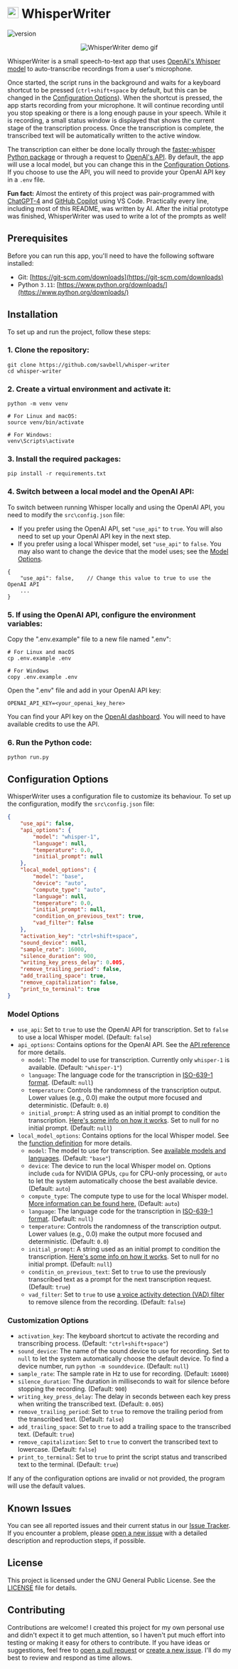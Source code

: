 # <img src="./assets/ww-logo.png" alt="WhisperWriter icon" width="25" height="25"> WhisperWriter

![version](https://img.shields.io/badge/version-1.0.0-blue)

<p align="center">
    <img src="./assets/ww-demo-image.gif" alt="WhisperWriter demo gif">
</p>

WhisperWriter is a small speech-to-text app that uses [OpenAI's Whisper model](https://openai.com/research/whisper) to auto-transcribe recordings from a user's microphone.

Once started, the script runs in the background and waits for a keyboard shortcut to be pressed (`ctrl+shift+space` by default, but this can be changed in the [Configuration Options](#configuration-options)). When the shortcut is pressed, the app starts recording from your microphone. It will continue recording until you stop speaking or there is a long enough pause in your speech. While it is recording, a small status window is displayed that shows the current stage of the transcription process. Once the transcription is complete, the transcribed text will be automatically written to the active window.

The transcription can either be done locally through the [faster-whisper Python package](https://github.com/SYSTRAN/faster-whisper/) or through a request to [OpenAI's API](https://platform.openai.com/docs/guides/speech-to-text). By default, the app will use a local model, but you can change this in the [Configuration Options](#configuration-options). If you choose to use the API, you will need to provide your OpenAI API key in a `.env` file.

**Fun fact:** Almost the entirety of this project was pair-programmed with [ChatGPT-4](https://openai.com/product/gpt-4) and [GitHub Copilot](https://github.com/features/copilot) using VS Code. Practically every line, including most of this README, was written by AI. After the initial prototype was finished, WhisperWriter was used to write a lot of the prompts as well!

## Prerequisites
Before you can run this app, you'll need to have the following software installed:

- Git: [https://git-scm.com/downloads](https://git-scm.com/downloads)
- Python `3.11`: [https://www.python.org/downloads/](https://www.python.org/downloads/)

## Installation
To set up and run the project, follow these steps:

### 1. Clone the repository:

```
git clone https://github.com/savbell/whisper-writer
cd whisper-writer
```

### 2. Create a virtual environment and activate it:

```
python -m venv venv

# For Linux and macOS:
source venv/bin/activate

# For Windows:
venv\Scripts\activate
```

### 3. Install the required packages:

```
pip install -r requirements.txt
```

### 4. Switch between a local model and the OpenAI API:
To switch between running Whisper locally and using the OpenAI API, you need to modify the `src\config.json` file:

- If you prefer using the OpenAI API, set `"use_api"` to `true`. You will also need to set up your OpenAI API key in the next step.
- If you prefer using a local Whisper model, set `"use_api"` to `false`. You may also want to change the device that the model uses; see the [Model Options](#model-options).

```
{
    "use_api": false,    // Change this value to true to use the OpenAI API
    ...
}
```

### 5. If using the OpenAI API, configure the environment variables:

Copy the ".env.example" file to a new file named ".env":
```
# For Linux and macOS
cp .env.example .env

# For Windows
copy .env.example .env
```
Open the ".env" file and add in your OpenAI API key:
```
OPENAI_API_KEY=<your_openai_key_here>
```
You can find your API key on the [OpenAI dashboard](https://platform.openai.com/api-keys). You will need to have available credits to use the API.

### 6. Run the Python code:

```
python run.py
```

## Configuration Options

WhisperWriter uses a configuration file to customize its behaviour. To set up the configuration, modify the `src\config.json` file:

```json
{
    "use_api": false,
    "api_options": {
        "model": "whisper-1",
        "language": null,
        "temperature": 0.0,
        "initial_prompt": null
    },
    "local_model_options": {
        "model": "base",
        "device": "auto",
        "compute_type": "auto",
        "language": null,
        "temperature": 0.0,
        "initial_prompt": null,
        "condition_on_previous_text": true,
        "vad_filter": false
    },
    "activation_key": "ctrl+shift+space",
    "sound_device": null,
    "sample_rate": 16000,
    "silence_duration": 900,
    "writing_key_press_delay": 0.005,
    "remove_trailing_period": false,
    "add_trailing_space": true,
    "remove_capitalization": false,
    "print_to_terminal": true
}
```
### Model Options
- `use_api`: Set to `true` to use the OpenAI API for transcription. Set to `false` to use a local Whisper model. (Default: `false`)
- `api_options`: Contains options for the OpenAI API. See the [API reference](https://platform.openai.com/docs/api-reference/audio/create?lang=python) for more details.
  - `model`: The model to use for transcription. Currently only `whisper-1` is available. (Default: `"whisper-1"`)
  - `language`: The language code for the transcription in [ISO-639-1 format](https://en.wikipedia.org/wiki/List_of_ISO_639-1_codes). (Default: `null`)
  - `temperature`: Controls the randomness of the transcription output. Lower values (e.g., 0.0) make the output more focused and deterministic. (Default: `0.0`)
  - `initial_prompt`: A string used as an initial prompt to condition the transcription. [Here's some info on how it works](https://platform.openai.com/docs/guides/speech-to-text/prompting). Set to null for no initial prompt. (Default: `null`)
- `local_model_options`: Contains options for the local Whisper model. See the [function definition](https://github.com/openai/whisper/blob/main/whisper/transcribe.py#L52-L108) for more details.
  - `model`: The model to use for transcription. See [available models and languages](https://github.com/openai/whisper#available-models-and-languages). (Default: `"base"`)
  - `device`: The device to run the local Whisper model on. Options include `cuda` for NVIDIA GPUs, `cpu` for CPU-only processing, or `auto` to let the system automatically choose the best available device. (Default: `auto`)
  - `compute_type`: The compute type to use for the local Whisper model. [More information can be found here.](https://opennmt.net/CTranslate2/quantization.html) (Default: `auto`)
  - `language`: The language code for the transcription in [ISO-639-1 format](https://en.wikipedia.org/wiki/List_of_ISO_639-1_codes). (Default: `null`)
  - `temperature`: Controls the randomness of the transcription output. Lower values (e.g., 0.0) make the output more focused and deterministic. (Default: `0.0`)
  - `initial_prompt`: A string used as an initial prompt to condition the transcription. [Here's some info on how it works](https://platform.openai.com/docs/guides/speech-to-text/prompting). Set to null for no initial prompt. (Default: `null`)
  - `conditin_on_previous_text`: Set to `true` to use the previously transcribed text as a prompt for the next transcription request. (Default: `true`)
  - `vad_filter`: Set to `true` to use [a voice activity detection (VAD) filter](https://github.com/snakers4/silero-vad) to remove silence from the recording. (Default: `false`)
### Customization Options
- `activation_key`: The keyboard shortcut to activate the recording and transcribing process. (Default: `"ctrl+shift+space"`)
- `sound_device`: The name of the sound device to use for recording. Set to `null` to let the system automatically choose the default device. To find a device number, run `python -m sounddevice`. (Default: `null`)
- `sample_rate`: The sample rate in Hz to use for recording. (Default: `16000`)
- `silence_duration`: The duration in milliseconds to wait for silence before stopping the recording. (Default: `900`)
- `writing_key_press_delay`: The delay in seconds between each key press when writing the transcribed text. (Default: `0.005`)
- `remove_trailing_period`: Set to `true` to remove the trailing period from the transcribed text. (Default: `false`)
- `add_trailing_space`: Set to `true` to add a trailing space to the transcribed text. (Default: `true`)
- `remove_capitalization`: Set to `true` to convert the transcribed text to lowercase. (Default: `false`)
- `print_to_terminal`: Set to `true` to print the script status and transcribed text to the terminal. (Default: `true`)

If any of the configuration options are invalid or not provided, the program will use the default values.

## Known Issues

You can see all reported issues and their current status in our [Issue Tracker](https://github.com/savbell/whisper-writer/issues). If you encounter a problem, please [open a new issue](https://github.com/savbell/whisper-writer/issues/new) with a detailed description and reproduction steps, if possible.

## License

This project is licensed under the GNU General Public License. See the [LICENSE](LICENSE) file for details.

## Contributing

Contributions are welcome! I created this project for my own personal use and didn't expect it to get much attention, so I haven't put much effort into testing or making it easy for others to contribute. If you have ideas or suggestions, feel free to [open a pull request](https://github.com/savbell/whisper-writer/pulls) or [create a new issue](https://github.com/savbell/whisper-writer/issues/new). I'll do my best to review and respond as time allows.
